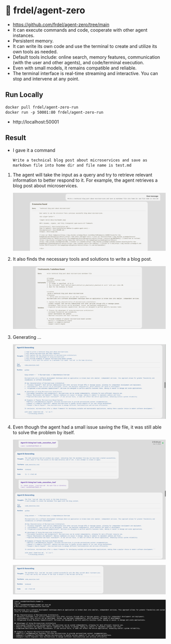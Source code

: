 # 🚀 frdel/agent-zero

- https://github.com/frdel/agent-zero/tree/main
- It can execute commands and code, cooperate with other agent instances.
- Persistent memory.
- It can write its own code and use the terminal to create and utilize its own tools as needed.
- Default tools include: online search, memory features, communication (with the user and other agents), and code/terminal execution.
- Even with small models, it remains compatible and reliable.
- The terminal interface is real-time streaming and interactive. You can stop and intervene at any point.

## Run Locally

```shell
docker pull frdel/agent-zero-run
docker run -p 50001:80 frdel/agent-zero-run
```
- http://localhost:50001

## Result

- I gave it a command
    ```
    Write a technical blog post about microservices and save as markdown file into home dir and file name is test.md
    ```

1. The agent will take the input as a query and try to retrieve relevant information to better respond to it.
For example, the agent retrieves a blog post about microservices.

    ![alt text](image-1.png)

1. It also finds the necessary tools and solutions to write a blog post.

    ![alt text](image-2.png)

1. Generating ...

    ![alt text](image-3.png)

1. Even though the agent had a small issue saving the file, it was still able to solve the problem by itself.

    ![alt text](image-4.png)

    ![alt text](image-5.png)

    ![alt text](image.png)